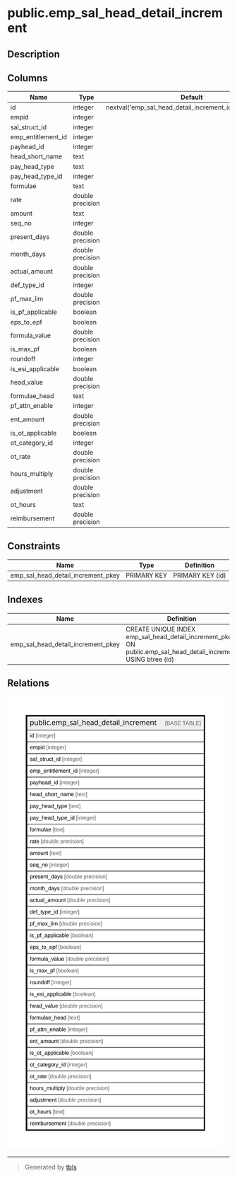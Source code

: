 # public.emp_sal_head_detail_increment

## Description

## Columns

| Name | Type | Default | Nullable | Children | Parents | Comment |
| ---- | ---- | ------- | -------- | -------- | ------- | ------- |
| id | integer | nextval('emp_sal_head_detail_increment_id_seq'::regclass) | false |  |  |  |
| empid | integer |  | false |  |  |  |
| sal_struct_id | integer |  | false |  |  |  |
| emp_entitlement_id | integer |  | true |  |  |  |
| payhead_id | integer |  | false |  |  |  |
| head_short_name | text |  | true |  |  |  |
| pay_head_type | text |  | false |  |  |  |
| pay_head_type_id | integer |  | true |  |  |  |
| formulae | text |  | true |  |  |  |
| rate | double precision |  | true |  |  |  |
| amount | text |  | true |  |  |  |
| seq_no | integer |  | true |  |  |  |
| present_days | double precision |  | true |  |  |  |
| month_days | double precision |  | true |  |  |  |
| actual_amount | double precision |  | true |  |  |  |
| def_type_id | integer |  | true |  |  |  |
| pf_max_lim | double precision |  | true |  |  |  |
| is_pf_applicable | boolean |  | true |  |  |  |
| eps_to_epf | boolean |  | true |  |  |  |
| formula_value | double precision |  | true |  |  |  |
| is_max_pf | boolean |  | true |  |  |  |
| roundoff | integer |  | true |  |  |  |
| is_esi_applicable | boolean |  | true |  |  |  |
| head_value | double precision |  | true |  |  |  |
| formulae_head | text |  | true |  |  |  |
| pf_attn_enable | integer |  | true |  |  |  |
| ent_amount | double precision |  | true |  |  |  |
| is_ot_applicable | boolean |  | true |  |  |  |
| ot_category_id | integer |  | true |  |  |  |
| ot_rate | double precision |  | true |  |  |  |
| hours_multiply | double precision |  | true |  |  |  |
| adjustment | double precision |  | true |  |  |  |
| ot_hours | text |  | true |  |  |  |
| reimbursement | double precision |  | true |  |  |  |

## Constraints

| Name | Type | Definition |
| ---- | ---- | ---------- |
| emp_sal_head_detail_increment_pkey | PRIMARY KEY | PRIMARY KEY (id) |

## Indexes

| Name | Definition |
| ---- | ---------- |
| emp_sal_head_detail_increment_pkey | CREATE UNIQUE INDEX emp_sal_head_detail_increment_pkey ON public.emp_sal_head_detail_increment USING btree (id) |

## Relations

![er](public.emp_sal_head_detail_increment.svg)

---

> Generated by [tbls](https://github.com/k1LoW/tbls)

